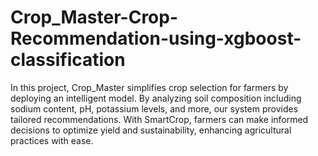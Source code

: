 # Crop_Master-Crop-Recommendation-using-xgboost-classification
In this project, Crop_Master simplifies crop selection for farmers by deploying an intelligent model. By analyzing soil composition including sodium content, pH, potassium levels, and more, our system provides tailored recommendations. With SmartCrop, farmers can make informed decisions to optimize yield and sustainability, enhancing agricultural practices with ease.
